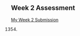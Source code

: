 ## Week 2 Assessment

[My Week 2 Submission](https://repl.it/@IkFaraday/WelllitAdolescentModem)

1354.
